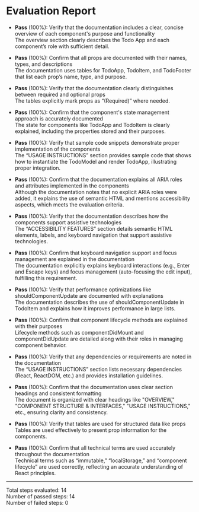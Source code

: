 # Evaluation Report

- **Pass** (100%): Verify that the documentation includes a clear, concise overview of each component's purpose and functionality  
  The overview section clearly describes the Todo App and each component’s role with sufficient detail.

- **Pass** (100%): Confirm that all props are documented with their names, types, and descriptions  
  The documentation uses tables for TodoApp, TodoItem, and TodoFooter that list each prop’s name, type, and purpose.

- **Pass** (100%): Verify that the documentation clearly distinguishes between required and optional props  
  The tables explicitly mark props as “(Required)” where needed.

- **Pass** (100%): Confirm that the component's state management approach is accurately documented  
  The state for components like TodoApp and TodoItem is clearly explained, including the properties stored and their purposes.

- **Pass** (100%): Verify that sample code snippets demonstrate proper implementation of the components  
  The “USAGE INSTRUCTIONS” section provides sample code that shows how to instantiate the TodoModel and render TodoApp, illustrating proper integration.

- **Pass** (100%): Confirm that the documentation explains all ARIA roles and attributes implemented in the components  
  Although the documentation notes that no explicit ARIA roles were added, it explains the use of semantic HTML and mentions accessibility aspects, which meets the evaluation criteria.

- **Pass** (100%): Verify that the documentation describes how the components support assistive technologies  
  The “ACCESSIBILITY FEATURES” section details semantic HTML elements, labels, and keyboard navigation that support assistive technologies.

- **Pass** (100%): Confirm that keyboard navigation support and focus management are explained in the documentation  
  The documentation explicitly explains keyboard interactions (e.g., Enter and Escape keys) and focus management (auto-focusing the edit input), fulfilling this requirement.

- **Pass** (100%): Verify that performance optimizations like shouldComponentUpdate are documented with explanations  
  The documentation describes the use of shouldComponentUpdate in TodoItem and explains how it improves performance in large lists.

- **Pass** (100%): Confirm that component lifecycle methods are explained with their purposes  
  Lifecycle methods such as componentDidMount and componentDidUpdate are detailed along with their roles in managing component behavior.

- **Pass** (100%): Verify that any dependencies or requirements are noted in the documentation  
  The “USAGE INSTRUCTIONS” section lists necessary dependencies (React, ReactDOM, etc.) and provides installation guidelines.

- **Pass** (100%): Confirm that the documentation uses clear section headings and consistent formatting  
  The document is organized with clear headings like "OVERVIEW," "COMPONENT STRUCTURE & INTERFACES," "USAGE INSTRUCTIONS," etc., ensuring clarity and consistency.

- **Pass** (100%): Verify that tables are used for structured data like props  
  Tables are used effectively to present prop information for the components.

- **Pass** (100%): Confirm that all technical terms are used accurately throughout the documentation  
  Technical terms such as “immutable,” “localStorage,” and “component lifecycle” are used correctly, reflecting an accurate understanding of React principles.

---

Total steps evaluated: 14  
Number of passed steps: 14  
Number of failed steps: 0
